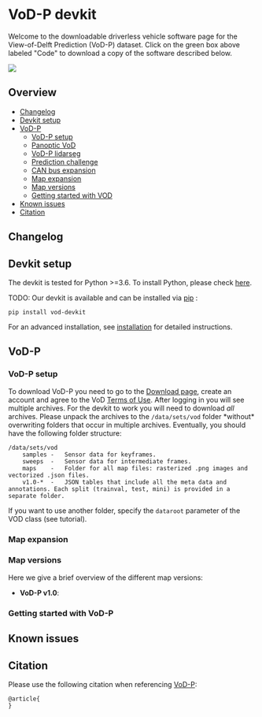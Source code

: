 # VoD-P devkit
Welcome to the downloadable driverless vehicle software page for the View-of-Delft Prediction (VoD-P) dataset. Click on the green box above labeled "Code" to download a copy of the software described below.

![](https://www.vod.org/public/images/road.jpg)

## Overview
- [Changelog](#changelog)
- [Devkit setup](#devkit-setup)
- [VoD-P](#vod)
  - [VoD-P setup](#vod-setup)
  - [Panoptic VoD](#panoptic-vod)
  - [VoD-P lidarseg](#vod-lidarseg)
  - [Prediction challenge](#prediction-challenge)
  - [CAN bus expansion](#can-bus-expansion)
  - [Map expansion](#map-expansion)
  - [Map versions](#map-versions)
  - [Getting started with VOD](#getting-started-with-vod)
- [Known issues](#known-issues)
- [Citation](#citation)

## Changelog


## Devkit setup
The devkit is tested for Python >=3.6.
To install Python, please check [here](https://github.com/nutonomy/vod-devkit/blob/master/docs/installation.md#install-python).

TODO: Our devkit is available and can be installed via [pip](https://pip.pypa.io/en/stable/installing/) :
```
pip install vod-devkit
```
For an advanced installation, see [installation](https://github.com/nutonomy/vod-devkit/blob/master/docs/installation.md) for detailed instructions.


## VoD-P

### VoD-P setup
To download VoD-P you need to go to the [Download page](), 
create an account and agree to the VoD [Terms of Use]().
After logging in you will see multiple archives. 
For the devkit to work you will need to download *all* archives.
Please unpack the archives to the `/data/sets/vod` folder \*without\* overwriting folders that occur in multiple archives.
Eventually, you should have the following folder structure:
```
/data/sets/vod
    samples	-	Sensor data for keyframes.
    sweeps	-	Sensor data for intermediate frames.
    maps	-	Folder for all map files: rasterized .png images and vectorized .json files.
    v1.0-*	-	JSON tables that include all the meta data and annotations. Each split (trainval, test, mini) is provided in a separate folder.
```
If you want to use another folder, specify the `dataroot` parameter of the VOD class (see tutorial).


### Map expansion


### Map versions
Here we give a brief overview of the different map versions:
- **VoD-P v1.0**: 

### Getting started with VoD-P


## Known issues

## Citation
Please use the following citation when referencing [VoD-P]():
```
@article{
}
```


